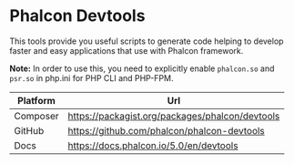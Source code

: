 # Phalcon Devtools

This tools provide you useful scripts to generate code helping to develop faster and easy applications that use with Phalcon framework.

**Note:** In order to use this, you need to explicitly enable `phalcon.so` and `psr.so` in php.ini for PHP CLI and PHP-FPM. 

| Platform | Url                                                              |
|----------|------------------------------------------------------------------|
| Composer | https://packagist.org/packages/phalcon/devtools                  |
| GitHub   | https://github.com/phalcon/phalcon-devtools                      |
| Docs     | https://docs.phalcon.io/5.0/en/devtools                          |
